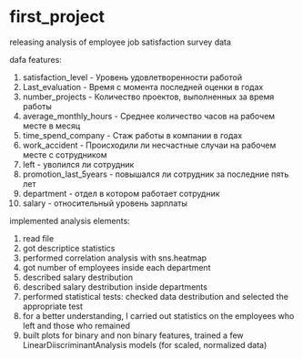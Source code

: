 # first_project
releasing analysis of employee job satisfaction survey data

dafa features:
1. satisfaction_level - Уровень удовлетворенности работой
2. Last_evaluation - Время с момента последней оценки в годах
3. number_projects - Количество проектов, выполненных за время работы
4. average_monthly_hours - Среднее количество часов на рабочем месте в месяц
5. time_spend_company - Стаж работы в компании в годах
6. work_accident - Происходили ли несчастные случаи на рабочем месте с сотрудником
7. left - уволился ли сотрудник
8. promotion_last_5years - повышался ли сотрудник за последние пять лет
9. department - отдел в котором работает сотрудник
10. salary - относительный уровень зарплаты

implemented analysis elements:
1. read file
2. got descriptice statistics
3. performed correlation analysis with sns.heatmap
4. got number of employees inside each department
5. described salary destribution 
6. described salary destribution inside departments
7. performed statistical tests: checked data destribution and selected the appropriate test
8. for a better understanding, I carried out statistics on the employees who left and those who remained
9. built plots for binary and non binary features, trained a few LinearDiiscriminantAnalysis models (for scaled, normalized data) 
